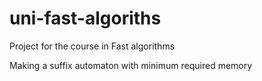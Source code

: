 # uni-fast-algoriths
Project for the course in Fast algorithms

Making a suffix automaton with minimum required memory
